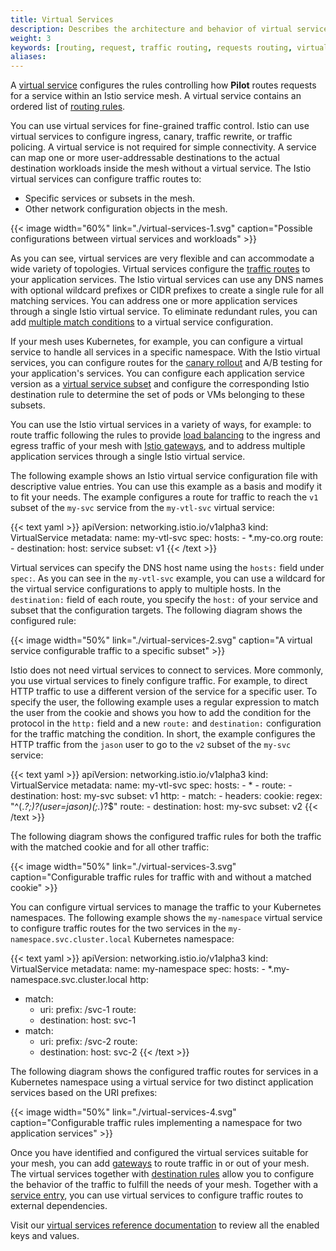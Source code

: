```yaml
---
title: Virtual Services
description: Describes the architecture and behavior of virtual services and provides configuration examples.
weight: 3
keywords: [routing, request, traffic routing, requests routing, virtual service, subset, routing rules]
aliases:
---
```


A [virtual service](/docs/reference/config/istio.networking.v1alpha3/#VirtualService)
configures the rules controlling how **Pilot** routes requests for a service
within an Istio service mesh. A virtual service contains an ordered list of
[routing rules](../routing-rules/).

You can use virtual services for fine-grained traffic control. Istio can use
virtual services to configure ingress, canary, traffic rewrite, or traffic
policing. A virtual service is not required for simple connectivity. A service
can map one or more user-addressable destinations to the actual destination
workloads inside the mesh without a virtual service. The Istio virtual services
can configure traffic routes to:

-  Specific services or subsets in the mesh.
-  Other network configuration objects in the mesh.

{{< image width="60%"
    link="./virtual-services-1.svg"
    caption="Possible configurations between virtual services and workloads"
    >}}

As you can see, virtual services are very flexible and can accommodate a wide
variety of topologies. Virtual services configure the [traffic routes](../traffic-routing)
to your application services. The Istio virtual services can use any DNS names
with optional wildcard prefixes or CIDR prefixes to create a single rule for
all matching services. You can address one or more application services through
a single Istio virtual service. To eliminate redundant rules, you can add
[multiple match conditions](../routing-rules/#multi-condition) to a virtual
service configuration.

If your mesh uses Kubernetes, for example, you can configure a virtual service
to handle all services in a specific namespace. With the Istio virtual
services, you can configure routes for the [canary rollout](../traffic-routing/#canary)
and A/B testing for your application's services. You can configure each
application service version as a [virtual service subset](../traffic-routing)
and configure the corresponding Istio destination rule to determine the set of
pods or VMs belonging to these subsets.

You can use the Istio virtual services in a variety of ways, for example: to
route traffic following the rules to provide [load balancing](../load-balancing)
to the ingress and egress traffic of your mesh with [Istio gateways](../gateways),
and to address multiple application services through a single Istio virtual
service.

The following example shows an Istio virtual service configuration file with
descriptive value entries. You can use this example as a basis and modify it to
fit your needs. The example configures a route for traffic to reach
the `v1` subset of the `my-svc` service from the `my-vtl-svc` virtual service:

{{< text yaml >}}
apiVersion: networking.istio.io/v1alpha3
kind: VirtualService
metadata:
  name: my-vtl-svc
spec:
  hosts:
    - *.my-co.org
      route:
      - destination:
        host: service
        subset: v1
{{< /text >}}

Virtual services can specify the DNS host name using the `hosts:` field under
`spec:`. As you can see in the `my-vtl-svc` example, you can use a wildcard for
the virtual service configurations to apply to multiple hosts. In the
`destination:` field of each route, you specify the `host:` of your service and
subset that the configuration targets. The following diagram shows the
configured rule:

{{< image width="50%"
    link="./virtual-services-2.svg"
    caption="A virtual service configurable traffic to a specific subset"
    >}}

Istio does not need virtual services to connect to services. More commonly, you
use virtual services to finely configure traffic. For example, to direct HTTP
traffic to use a different version of the service for a specific user. To
specify the user, the following example uses a regular expression to match the
user from the cookie and shows you how to add the condition for the protocol in
the `http:` field and a new `route:` and `destination:` configuration for the
traffic matching the condition. In short, the example configures the HTTP
traffic from the `jason` user to go to the `v2` subset of the `my-svc` service:

{{< text yaml >}}
apiVersion: networking.istio.io/v1alpha3
kind: VirtualService
metadata:
  name: my-vtl-svc
spec:
  hosts:
    - *
    - route:
      - destination:
        host: my-svc
        subset: v1
  http:
    - match:
      - headers:
          cookie:
            regex: "^(.*?;)?(user=jason)(;.*)?$"
    route:
      - destination:
        host: my-svc
        subset: v2
{{< /text >}}

The following diagram shows the configured traffic rules for both the traffic
with the matched cookie and for all other traffic:

{{< image width="50%"
    link="./virtual-services-3.svg"
    caption="Configurable traffic rules for traffic with and without a matched cookie"
    >}}

You can configure virtual services to manage the traffic to your Kubernetes
namespaces. The following example shows the `my-namespace` virtual service to
configure traffic routes for the two services in the
`my-namespace.svc.cluster.local` Kubernetes namespace:

{{< text yaml >}}
apiVersion: networking.istio.io/v1alpha3
kind: VirtualService
metadata:
  name: my-namespace
spec:
  hosts:
    - *.my-namespace.svc.cluster.local
  http:
  - match:
    - uri:
        prefix: /svc-1
    route:
    - destination:
        host: svc-1
  - match:
    - uri:
        prefix: /svc-2
    route:
    - destination:
        host: svc-2
{{< /text >}}

The following diagram shows the configured traffic routes for services in a
Kubernetes namespace using a virtual service for two distinct application
services based on the URI prefixes:

{{< image width="50%"
    link="./virtual-services-4.svg"
    caption="Configurable traffic rules implementing a namespace for two  application services"
    >}}

Once you have identified and configured the virtual services suitable for your
mesh, you can add [gateways](../gateways) to route traffic in or out of your
mesh. The virtual services together with [destination rules](../destination-rules)
allow you to configure the behavior of the traffic to fulfill the needs of your
mesh. Together with a [service entry](../service-entries), you can use virtual
services to configure traffic routes to external dependencies.

Visit our [virtual services reference documentation](/docs/reference/config/istio.networking.v1alpha3/#VirtualService)
to review all the enabled keys and values.
